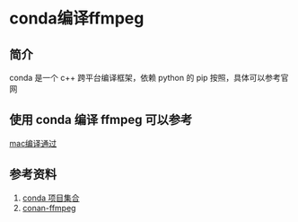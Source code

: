 # conda编译ffmpeg

## 简介

conda 是一个 c++ 跨平台编译框架，依赖 python 的 pip 按照，具体可以参考官网

## 使用 conda 编译 ffmpeg 可以参考

[mac编译通过](https://github.com/k9bao/community/tree/dev/recipes/ffmpeg)

## 参考资料

1. [conda 项目集合](https://github.com/bincrafters/community)
2. [conan-ffmpeg](https://github.com/bincrafters/conan-ffmpeg)
